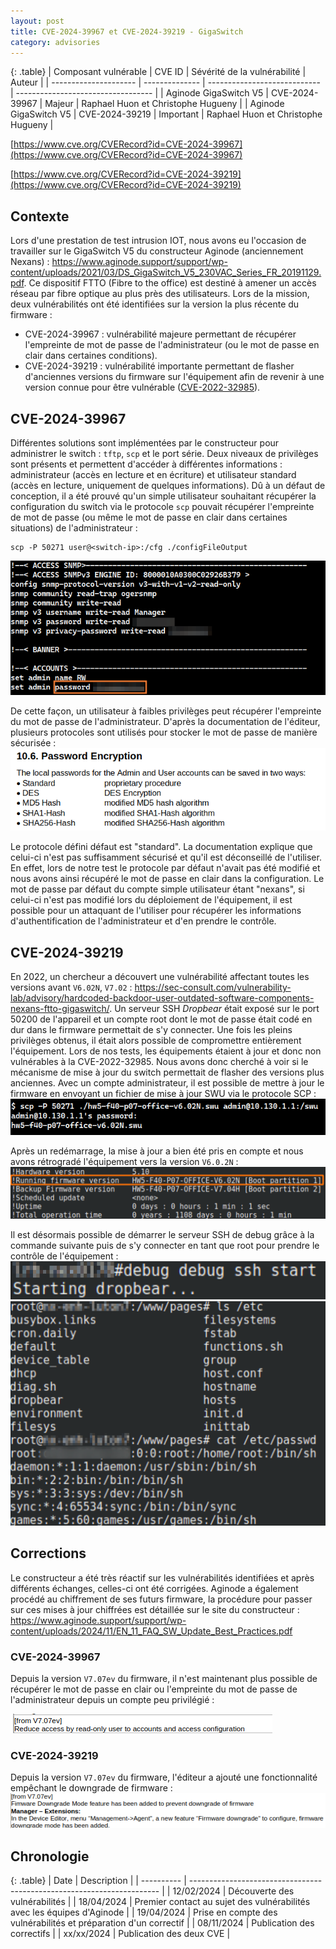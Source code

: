 ```yaml
---
layout: post
title: CVE-2024-39967 et CVE-2024-39219 - GigaSwitch
category: advisories
---
```


{: .table}
| Composant vulnérable  | CVE ID         | Sévérité de la vulnérabilité | Auteur                             |
| --------------------- | -------------- | ---------------------------- | ---------------------------------- |
| Aginode GigaSwitch V5 | CVE-2024-39967 | Majeur                       | Raphael Huon et Christophe Hugueny |
| Aginode GigaSwitch V5 | CVE-2024-39219 | Important                    | Raphael Huon et Christophe Hugueny |

[https://www.cve.org/CVERecord?id=CVE-2024-39967](https://www.cve.org/CVERecord?id=CVE-2024-39967)

[https://www.cve.org/CVERecord?id=CVE-2024-39219](https://www.cve.org/CVERecord?id=CVE-2024-39219)

## Contexte

Lors d'une prestation de test intrusion IOT, nous avons eu l'occasion de travailler sur le GigaSwitch V5 du constructeur Aginode (anciennement Nexans) : https://www.aginode.support/support/wp-content/uploads/2021/03/DS_GigaSwitch_V5_230VAC_Series_FR_20191129.pdf. Ce dispositif FTTO (Fibre to the office) est destiné à amener un accès réseau par fibre optique au plus près des utilisateurs. Lors de la mission, deux vulnérabilités ont été identifiées sur la version la plus récente du firmware :
- CVE-2024-39967 : vulnérabilité majeure permettant de récupérer l'empreinte de mot de passe de l'administrateur (ou le mot de passe en clair dans certaines conditions).
- CVE-2024-39219 : vulnérabilité importante permettant de  flasher d'anciennes versions du firmware sur l'équipement afin de revenir à une version connue pour être vulnérable ([CVE-2022-32985](https://www.cve.org/CVERecord?id=CVE-2022-32985)).

## CVE-2024-39967

Différentes solutions sont implémentées par le constructeur pour administrer le switch : `tftp`, `scp` et le port série.
Deux niveaux de privilèges sont présents et permettent d'accéder à différentes informations : administrateur (accès en lecture et en écriture) et utilisateur standard (accès en lecture, uniquement de quelques informations). Dû à un défaut de conception, il a été prouvé qu'un simple utilisateur souhaitant récupérer la configuration du switch via le protocole `scp` pouvait récupérer l'empreinte de mot de passe (ou même le mot de passe en clair dans certaines situations) de l'administrateur :

```
scp -P 50271 user@<switch-ip>:/cfg ./configFileOutput
```

![](/assets/img/advisories/cve-2024-39967-cve-2024-39219/pass.png)

De cette façon, un utilisateur à faibles privilèges peut récupérer l'empreinte du mot de passe de l'administrateur. D'après la documentation de l'éditeur, plusieurs protocoles sont utilisés pour stocker le mot de passe de manière sécurisée :
![](/assets/img/advisories/cve-2024-39967-cve-2024-39219/encrypt.png)

Le protocole défini défaut est "standard". La documentation explique que celui-ci n'est pas suffisamment sécurisé et qu'il est déconseillé de l'utiliser. En effet, lors de notre test le protocole par défaut n'avait pas été modifié et nous avons ainsi récupéré le mot de passe en clair dans la configuration.
Le mot de passe par défaut du compte simple utilisateur étant "nexans", si celui-ci n'est pas modifié lors du déploiement de l'équipement, il est possible pour un attaquant de l'utiliser pour récupérer les informations d'authentification de l'administrateur et d'en prendre le contrôle.

## CVE-2024-39219

En 2022, un chercheur a découvert une vulnérabilité affectant toutes les versions avant `V6.02N`, `V7.02` : https://sec-consult.com/vulnerability-lab/advisory/hardcoded-backdoor-user-outdated-software-components-nexans-ftto-gigaswitch/. Un serveur SSH *Dropbear* était exposé sur le port 50200 de l'appareil et un compte root dont le mot de passe était codé en dur dans le firmware permettait de s'y connecter. Une fois les pleins privilèges obtenus, il était alors possible de compromettre entièrement l'équipement.
Lors de nos tests, les équipements étaient à jour et donc non vulnérables à la CVE-2022-32985. Nous avons donc cherché à voir si le mécanisme de mise à jour du switch permettait de flasher des versions plus anciennes. Avec un compte administrateur, il est possible de mettre à jour le firmware en envoyant un fichier de mise à jour SWU via le protocole SCP :
![](/assets/img/advisories/cve-2024-39967-cve-2024-39219/update.png)

Après un redémarrage, la mise à jour a bien été pris en compte et nous avons rétrogradé l'équipement vers la version `V6.0.2N` :
![](/assets/img/advisories/cve-2024-39967-cve-2024-39219/new-version.png)

Il est désormais possible de démarrer le serveur SSH de debug grâce à la commande suivante puis de s'y connecter en tant que root pour prendre le contrôle de l'équipement :
![](/assets/img/advisories/cve-2024-39967-cve-2024-39219/dropbear.png)
![](/assets/img/advisories/cve-2024-39967-cve-2024-39219/passwd.png)

## Corrections

Le constructeur a été très réactif sur les vulnérabilités identifiées et après différents échanges, celles-ci ont été corrigées. Aginode a également procédé au chiffrement de ses futurs firmware, la procédure pour passer sur ces mises à jour chiffrées est détaillée sur le site du constructeur : https://www.aginode.support/support/wp-content/uploads/2024/11/EN_11_FAQ_SW_Update_Best_Practices.pdf

### CVE-2024-39967

Depuis la version `V7.07ev` du firmware, il n'est maintenant plus possible de récupérer le mot de passe en clair ou l'empreinte du mot de passe de l'administrateur depuis un compte peu privilégié :

![](/assets/img/advisories/cve-2024-39967-cve-2024-39219/corr1.png)

### CVE-2024-39219

Depuis la version `V7.07ev` du firmware, l'éditeur a ajouté une fonctionnalité empêchant le downgrade de firmware :
![](/assets/img/advisories/cve-2024-39967-cve-2024-39219/corr2.png)

## Chronologie

{: .table}
| Date       | Description                                                            |
| ---------- | ---------------------------------------------------------------------- |
| 12/02/2024 | Découverte des vulnérabilités                                          |
| 18/04/2024 | Premier contact au sujet des vulnérabilités avec les équipes d'Aginode |
| 19/04/2024 | Prise en compte des vulnérabilités et préparation d'un correctif       |
| 08/11/2024 | Publication des correctifs                                             |
| xx/xx/2024 | Publication des deux CVE                                               |
